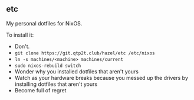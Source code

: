 etc
---

My personal dotfiles for NixOS.

To install it:
- Don't.
- `git clone https://git.qtp2t.club/hazel/etc /etc/nixos`
- `ln -s machines/<machine> machines/current`
- `sudo nixos-rebuild switch`
- Wonder why you installed dotfiles that aren't yours
- Watch as your hardware breaks because you messed up the drivers by installing
  dotfiles that aren't yours
- Become full of regret
